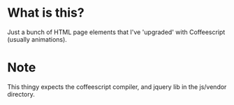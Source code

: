 # What is this?

Just a bunch of HTML page elements that I've 'upgraded' with Coffeescript (usually animations).

# Note

This thingy expects the coffeescript compiler, and jquery lib in the js/vendor directory.